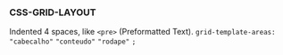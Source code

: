 ### CSS-GRID-LAYOUT

Indented 4 spaces, like `<pre>` (Preformatted Text).
`grid-template-areas:`
`"cabecalho"`
`"conteudo"`
`"rodape"`
`;`


